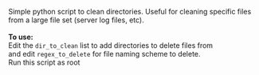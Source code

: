 Simple python script to clean directories. Useful for cleaning specific files from a large file set (server log files, etc).
<br/>
<br/>
<b>To use:</b><br/>
Edit the `dir_to_clean` list to add directories to delete files from<br/>
and edit `regex_to_delete` for file naming scheme to delete.<br/>
Run this script as root
